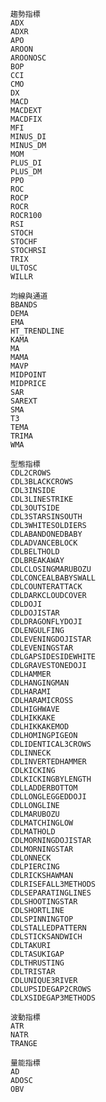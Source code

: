     趨勢指標
    ADX
    ADXR
    APO
    AROON
    AROONOSC
    BOP
    CCI
    CMO
    DX
    MACD
    MACDEXT
    MACDFIX
    MFI
    MINUS_DI
    MINUS_DM
    MOM
    PLUS_DI
    PLUS_DM
    PPO
    ROC
    ROCP
    ROCR
    ROCR100
    RSI
    STOCH
    STOCHF
    STOCHRSI
    TRIX
    ULTOSC
    WILLR

    均線與通道
    BBANDS
    DEMA
    EMA
    HT_TRENDLINE
    KAMA
    MA
    MAMA
    MAVP
    MIDPOINT
    MIDPRICE
    SAR
    SAREXT
    SMA
    T3
    TEMA
    TRIMA
    WMA

    型態指標
    CDL2CROWS
    CDL3BLACKCROWS
    CDL3INSIDE
    CDL3LINESTRIKE
    CDL3OUTSIDE
    CDL3STARSINSOUTH
    CDL3WHITESOLDIERS
    CDLABANDONEDBABY
    CDLADVANCEBLOCK
    CDLBELTHOLD
    CDLBREAKAWAY
    CDLCLOSINGMARUBOZU
    CDLCONCEALBABYSWALL
    CDLCOUNTERATTACK
    CDLDARKCLOUDCOVER
    CDLDOJI
    CDLDOJISTAR
    CDLDRAGONFLYDOJI
    CDLENGULFING
    CDLEVENINGDOJISTAR
    CDLEVENINGSTAR
    CDLGAPSIDESIDEWHITE
    CDLGRAVESTONEDOJI
    CDLHAMMER
    CDLHANGINGMAN
    CDLHARAMI
    CDLHARAMICROSS
    CDLHIGHWAVE
    CDLHIKKAKE
    CDLHIKKAKEMOD
    CDLHOMINGPIGEON
    CDLIDENTICAL3CROWS
    CDLINNECK
    CDLINVERTEDHAMMER
    CDLKICKING
    CDLKICKINGBYLENGTH
    CDLLADDERBOTTOM
    CDLLONGLEGGEDDOJI
    CDLLONGLINE
    CDLMARUBOZU
    CDLMATCHINGLOW
    CDLMATHOLD
    CDLMORNINGDOJISTAR
    CDLMORNINGSTAR
    CDLONNECK
    CDLPIERCING
    CDLRICKSHAWMAN
    CDLRISEFALL3METHODS
    CDLSEPARATINGLINES
    CDLSHOOTINGSTAR
    CDLSHORTLINE
    CDLSPINNINGTOP
    CDLSTALLEDPATTERN
    CDLSTICKSANDWICH
    CDLTAKURI
    CDLTASUKIGAP
    CDLTHRUSTING
    CDLTRISTAR
    CDLUNIQUE3RIVER
    CDLUPSIDEGAP2CROWS
    CDLXSIDEGAP3METHODS

    波動指標
    ATR
    NATR
    TRANGE

    量能指標
    AD
    ADOSC
    OBV